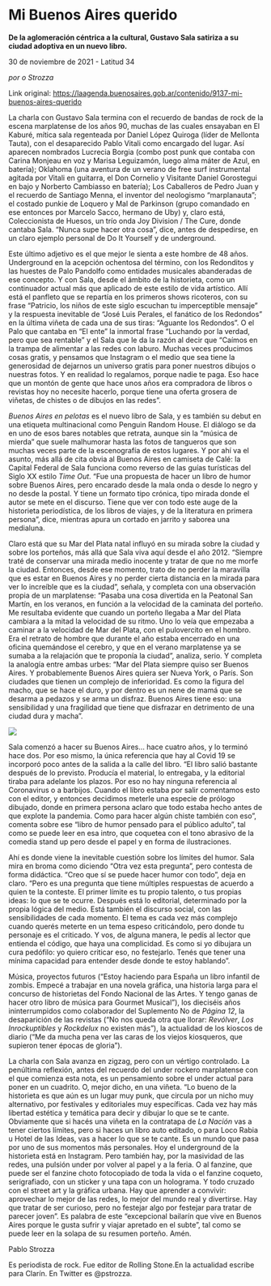 # Mi Buenos Aires querido

**De la aglomeración céntrica a la cultural, Gustavo Sala satiriza a su ciudad adoptiva en un nuevo libro.**

30 de noviembre de 2021 - Latitud 34

_por o Strozza_

Link original: https://laagenda.buenosaires.gob.ar/contenido/9137-mi-buenos-aires-querido



La charla con Gustavo Sala termina con el recuerdo de bandas de rock de la escena marplatense de los años 90, muchas de las cuales ensayaban en El Kaburé, mítica sala regenteada por Daniel López Quiroga (líder de Mellonta Tauta), con el desaparecido Pablo Vitali como encargado del lugar. Así aparecen nombrados Lucrecia Borgia (combo post punk que contaba con Carina Monjeau en voz y Marisa Leguizamón, luego alma máter de Azul, en batería); Oklahoma (una aventura de un verano de free surf instrumental agitada por Vitali en guitarra, el Don Cornelio y Visitante Daniel Gorostegui en bajo y Norberto Cambiasso en batería); Los Caballeros de Pedro Juan y el recuerdo de Santiago Menna, el inventor del neologismo “marplanauta”; el costado punkie de Loquero y Mal de Parkinson (grupo comandado en ese entonces por Marcelo Sacco, hermano de Uby) y, claro está, Coleccionista de Huesos, un trío onda Joy Division / The Cure, donde cantaba Sala. “Nunca supe hacer otra cosa”, dice, antes de despedirse, en un claro ejemplo personal de Do It Yourself y de underground.




Este último adjetivo es el que mejor le sienta a este hombre de 48 años. Underground en la acepción ochentosa del término, con los Redonditos y las huestes de Palo Pandolfo como entidades musicales abanderadas de ese concepto. Y con Sala, desde el ámbito de la historieta, como un continuador actual más que aplicado de este estilo de vida artístico. Allí está el panfleto que se repartía en los primeros shows ricoteros, con su frase “Patricio, los niños de este siglo escuchan tu imperceptible mensaje” y la respuesta inevitable de “José Luis Perales, el fanático de los Redondos” en la última viñeta de cada una de sus tiras: “Aguante los Redondos”. O el Palo que cantaba en “El ente” la inmortal frase “Luchando por la verdad, pero que sea rentable” y el Sala que le da la razón al decir que “Caímos en la trampa de alimentar a las redes con laburo. Muchas veces producimos cosas gratis, y pensamos que Instagram o el medio que sea tiene la generosidad de dejarnos un universo gratis para poner nuestros dibujos o nuestras fotos. Y en realidad lo regalamos, porque nadie te paga. Eso hace que un montón de gente que hace unos años era compradora de libros o revistas hoy no necesite hacerlo, porque tiene una oferta grosera de viñetas, de chistes o de dibujos en las redes”.




*Buenos Aires en pelotas* es el nuevo libro de Sala, y es también su debut en una etiqueta multinacional como Penguin Random House. El diálogo se da en uno de esos bares notables que retrata, aunque sin la “música de mierda” que suele malhumorar hasta las fotos de tangueros que son muchas veces parte de la escenografía de estos lugares. Y por ahí va el asunto, más allá de cita obvia al Buenos Aires en camiseta de Calé: la Capital Federal de Sala funciona como reverso de las guías turísticas del Siglo XX estilo *Time Out*. “Fue una propuesta de hacer un libro de humor sobre Buenos Aires, pero encarado desde la mala onda o desde lo negro y no desde la postal. Y tiene un formato tipo crónica, tipo mirada donde el autor se mete en el discurso. Tiene que ver con todo este auge de la historieta periodística, de los libros de viajes, y de la literatura en primera persona”, dice, mientras apura un cortado en jarrito y saborea una medialuna.




Claro está que su Mar del Plata natal influyó en su mirada sobre la ciudad y sobre los porteños, más allá que Sala viva aquí desde el año 2012. “Siempre traté de conservar una mirada medio inocente y tratar de que no me morfe la ciudad. Entonces, desde ese momento, trato de no perder la maravilla que es estar en Buenos Aires y no perder cierta distancia en la mirada para ver lo increíble que es la ciudad”, señala, y completa con una observación propia de un marplatense: “Pasaba una cosa divertida en la Peatonal San Martín, en los veranos, en función a la velocidad de la caminata del porteño. Me resultaba evidente que cuando un porteño llegaba a Mar del Plata cambiara a la mitad la velocidad de su ritmo. Uno lo veía que empezaba a caminar a la velocidad de Mar del Plata, con el pulovercito en el hombro. Era el retrato de hombre que durante el año estaba encerrado en una oficina quemándose el cerebro, y que en el verano marplatense ya se sumaba a la relajación que te proponía la ciudad”, analiza, serio. Y completa la analogía entre ambas urbes: “Mar del Plata siempre quiso ser Buenos Aires. Y probablemente Buenos Aires quiera ser Nueva York, o París. Son ciudades que tienen un complejo de inferioridad. Es como la figura del macho, que se hace el duro, y por dentro es un nene de mamá que se desarma a pedazos y se arma un disfraz. Buenos Aires tiene eso: una sensibilidad y una fragilidad que tiene que disfrazar en detrimento de una ciudad dura y macha”.




![](https://cdn.feater.me/files/images/119700/f7a03a47-6a64-4454-b10b-0556ad63d0b0.png)




Sala comenzó a hacer su Buenos Aires… hace cuatro años, y lo terminó hace dos. Por eso mismo, la única referencia que hay al Covid 19 se incorporó poco antes de la salida a la calle del libro. “El libro salió bastante después de lo previsto. Producía el material, lo entregaba, y la editorial tiraba para adelante los plazos. Por eso no hay ninguna referencia al Coronavirus o a barbijos. Cuando el libro estaba por salir comentamos esto con el editor, y entonces decidimos meterle una especie de prólogo dibujado, donde en primera persona aclaro que todo estaba hecho antes de que explote la pandemia. Como para hacer algún chiste también con eso”, comenta sobre ese “libro de humor pensado para el público adulto”, tal como se puede leer en esa intro, que coquetea con el tono abrasivo de la comedia stand up pero desde el papel y en forma de ilustraciones.




Ahí es donde viene la inevitable cuestión sobre los límites del humor. Sala mira en broma como diciendo “Otra vez esta pregunta”, pero contesta de forma didáctica. “Creo que sí se puede hacer humor con todo”, deja en claro. “Pero es una pregunta que tiene múltiples respuestas de acuerdo a quien te la conteste. El primer límite es tu propio talento, o tus propias ideas: lo que se te ocurre. Después está lo editorial, determinado por la propia lógica del medio. Está también el discurso social, con las sensibilidades de cada momento. El tema es cada vez más complejo cuando querés meterte en un tema espeso criticándolo, pero donde tu personaje es el criticado. Y vos, de alguna manera, le pedís al lector que entienda el código, que haya una complicidad. Es como si yo dibujara un cura pedófilo: yo quiero criticar eso, no festejarlo. Tenés que tener una mínima capacidad para entender desde donde te estoy hablando”.




Música, proyectos futuros (“Estoy haciendo para España un libro infantil de zombis. Empecé a trabajar en una novela gráfica, una historia larga para el concurso de historietas del Fondo Nacional de las Artes. Y tengo ganas de hacer otro libro de música para Gourmet Musical”), los dieciséis años ininterrumpidos como colaborador del Suplemento No de *Página 12*, la desaparición de las revistas (“No nos queda otra que llorar: *Revólver*, *Los Inrockuptibles* y *Rockdelux* no existen más”), la actualidad de los kioscos de diario (“Me da mucha pena ver las caras de los viejos kiosqueros, que supieron tener épocas de gloria”).




La charla con Sala avanza en zigzag, pero con un vértigo controlado. La penúltima reflexión, antes del recuerdo del under rockero marplatense con el que comienza esta nota, es un pensamiento sobre el under actual para poner en un cuadrito. O, mejor dicho, en una viñeta. “Lo bueno de la historieta es que aún es un lugar muy punk, que circula por un nicho muy alternativo, por festivales y editoriales muy específicas. Cada vez hay más libertad estética y temática para decir y dibujar lo que se te cante. Obviamente que si hacés una viñeta en la contratapa de *La Nación* vas a tener ciertos límites, pero si haces un libro auto editado, o para Loco Rabia u Hotel de las Ideas, vas a hacer lo que se te cante. Es un mundo que pasa por uno de sus momentos más personales. Hoy el underground de la historieta está en Instagram. Pero también hay, por la masividad de las redes, una pulsión under por volver al papel y a la feria. O al fanzine, que puede ser el fanzine choto fotocopiado de toda la vida o el fanzine coqueto, serigrafiado, con un sticker y una tapa con un holograma. Y todo cruzado con el street art y la gráfica urbana. Hay que aprender a convivir: aprovechar lo mejor de las redes, lo mejor del mundo real y divertirse. Hay que tratar de ser curioso, pero no festejar algo por festejar para tratar de parecer joven”. Es palabra de este “excepcional bailarín que vive en Buenos Aires porque le gusta sufrir y viajar apretado en el subte”, tal como se puede leer en la solapa de su resumen porteño. Amén.




Pablo Strozza




Es periodista de rock. Fue editor de Rolling Stone.En la actualidad escribe para Clarín. En Twitter es @pstrozza.



